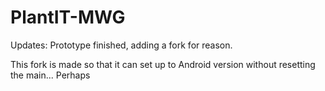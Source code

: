 # PlantIT-MWG

Updates:
Prototype finished, adding a fork for reason.

This fork is made so that it can set up to Android version without resetting the main...
Perhaps

